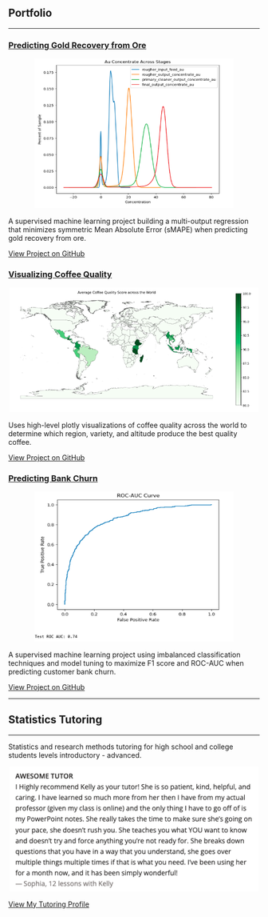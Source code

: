 ## Portfolio
---
### [Predicting Gold Recovery from Ore](https://github.com/kellyshreeve/gold-recovery)

<p align="center">
  <img src="/images/gold_stages.png?raw=true" 
  width="400"
  height="300"
  alt="Line graph of gold recovery across stages">
</p>

A supervised machine learning project building a multi-output regression that minimizes symmetric Mean Absolute Error (sMAPE) when predicting gold recovery from ore.

[View Project on GitHub](https://github.com/kellyshreeve/gold-recovery)

### [Visualizing Coffee Quality](https://github.com/kellyshreeve/Visualizing_Coffee_Quality)

<p align="center">
  <img src="/images/choropleth.png?raw=true" 
  width="500"
  height="250"
  alt="Bar graph of average quality across coffee varieties">
</p>

Uses high-level plotly visualizations of coffee quality across the world to determine which region, variety, and altitude produce the best quality coffee.

[View Project on GitHub](https://github.com/kellyshreeve/Visualizing_Coffee_Quality)

### [Predicting Bank Churn](https://github.com/kellyshreeve/predicting-bank-churn)

<p align="center">
  <img src="/images/roc_auc.png?raw=true" 
  width="400"
  height="300"
  alt="Roc-auc curve for test set">
</p>

A supervised machine learning project using imbalanced classification techniques and model tuning to maximize F1 score and ROC-AUC when predicting customer bank churn.

[View Project on GitHub](https://github.com/kellyshreeve/predicting-bank-churn)

---

## Statistics Tutoring

---

Statistics and research methods tutoring for high school and college students levels introductory - advanced.

<p align="center">
  <img src="/images/review.png?raw=true" 
  width="500"
  height="250"
  alt="Statistic student's review">
</p>

[View My Tutoring Profile](https://is.gd/yFdya2)


